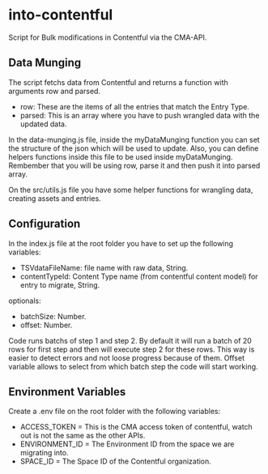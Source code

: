 # into-contentful
Script for Bulk modifications in Contentful via the CMA-API.

## Data Munging 

The script fetchs data from Contentful and returns a function with arguments row and parsed. 

- row: These are the items of all the entries that match the Entry Type.
- parsed: This is an array where you have to push wrangled data with the updated data.

In the data-munging.js file, inside the myDataMunging function you can set the structure of the json which will be used to update. Also, you can 
define helpers functions inside this file to be used inside myDataMunging. Rembember that you will be using row, parse it and then push 
it into parsed array. 

On the src/utils.js file you have some helper functions for wrangling data, creating assets and entries.

## Configuration

In the index.js file at the root folder you have to set up the following variables:

- TSVdataFileName: file name with raw data, String.
- contentTypeId: Content Type name (from contentful content model) for entry to migrate, String.

optionals:
- batchSize: Number.
- offset: Number.

Code runs batchs of step 1 and step 2. By default it will run a batch of 20 rows for first step and then will execute step 2 for these rows. This way
is easier to detect errors and not loose progress because of them. 
Offset variable allows to select from which batch step the code will start working.

## Environment Variables

Create a .env file on the root folder with the following variables:

- ACCESS_TOKEN = This is the CMA access token of contentful, watch out is not the same as the other APIs.
- ENVIRONMENT_ID = The Environment ID from the space we are migrating into.
- SPACE_ID = The Space ID of the Contentful organization.
